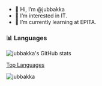 - 👋 Hi, I’m @jubbakka
- 👀 I’m interested in IT.
- 🌱 I’m currently learning at EPITA.

### 📊 Languages
![jubbakka's GitHub stats](https://github-readme-stats.vercel.app/api?username=jubbakka&hide=contribs&count_private=true&shows_icons=true,prs)

[Top Languages](https://github-readme-stats.vercel.app/api/top-langs/?username=jubbakka&show_icons=true&locale=en&layout=compact&theme=radical)

<!--<p>&nbsp;<img align="center" src="https://github-readme-stats.vercel.app/api?username=jubbakka&show_icons=true&locale=en" alt="jubbakka" /></p>-->
 <img src="https://komarev.com/ghpvc/?username=jubbakka&label=Profile%20views&color=0e75b6&style=flat" alt="jubbakka" />
